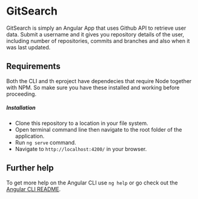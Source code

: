 # GitSearch

GitSearch is simply an Angular App that uses Github API to retrieve user data. Submit a username and it gives you repository details of the user, including number of repositories, commits and branches and also when it was last updated.

## Requirements

Both the CLI and th eproject have dependecies that require Node together with NPM. So make sure you have these installed and working before proceeding.

##### Installation

- Clone this repository to a location in your file system.
- Open terminal command line then navigate to the root folder of the application.
- Run `ng serve` command.
- Navigate to `http://localhost:4200/` in your browser.

## Further help

To get more help on the Angular CLI use `ng help` or go check out the [Angular CLI README](https://github.com/angular/angular-cli/blob/master/README.md).
